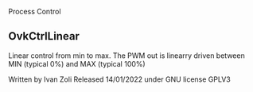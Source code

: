 Process Control

## OvkCtrlLinear
Linear control from min to max. The PWM out is linearry driven between MIN (typical 0%) and MAX (typical 100%)


Written by Ivan Zoli
Released 14/01/2022 under GNU license GPLV3
